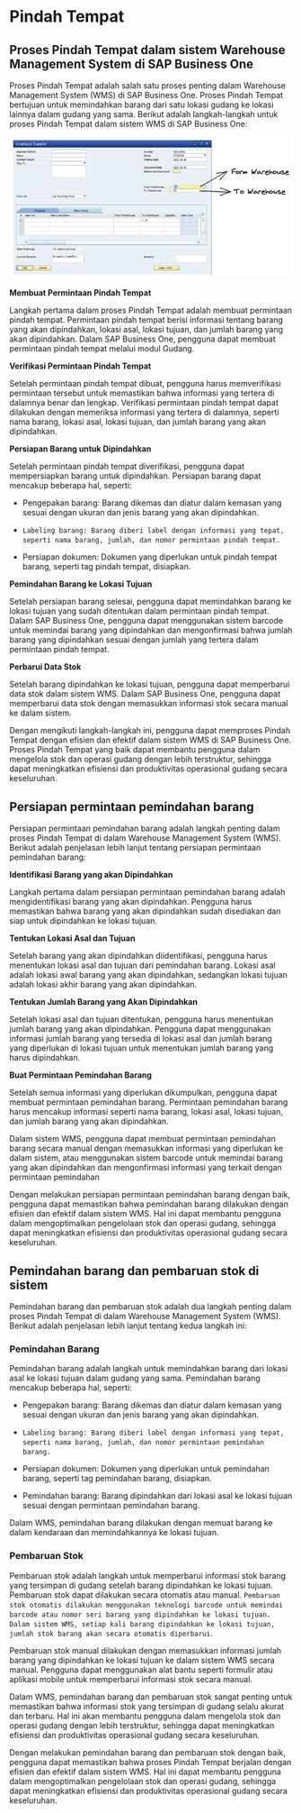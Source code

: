 # Pindah Tempat

## Proses Pindah Tempat dalam sistem Warehouse Management System di SAP Business One

 Proses Pindah Tempat adalah salah satu proses penting dalam Warehouse Management System (WMS) di SAP Business One. Proses Pindah Tempat bertujuan untuk memindahkan barang dari satu lokasi gudang ke lokasi lainnya dalam gudang yang sama. Berikut adalah langkah-langkah untuk proses Pindah Tempat dalam sistem WMS di SAP Business One:
 
![Pindah_tempat](img/wms05Pindah_Tempat.excalidraw.png) 


**Membuat Permintaan Pindah Tempat**

Langkah pertama dalam proses Pindah Tempat adalah membuat permintaan pindah tempat. Permintaan pindah tempat berisi informasi tentang barang yang akan dipindahkan, lokasi asal, lokasi tujuan, dan jumlah barang yang akan dipindahkan. Dalam SAP Business One, pengguna dapat membuat permintaan pindah tempat melalui modul Gudang.

**Verifikasi Permintaan Pindah Tempat**

Setelah permintaan pindah tempat dibuat, pengguna harus memverifikasi permintaan tersebut untuk memastikan bahwa informasi yang tertera di dalamnya benar dan lengkap. Verifikasi permintaan pindah tempat dapat dilakukan dengan memeriksa informasi yang tertera di dalamnya, seperti nama barang, lokasi asal, lokasi tujuan, dan jumlah barang yang akan dipindahkan.

**Persiapan Barang untuk Dipindahkan**

Setelah permintaan pindah tempat diverifikasi, pengguna dapat mempersiapkan barang untuk dipindahkan. Persiapan barang dapat mencakup beberapa hal, seperti:

* Pengepakan barang: Barang dikemas dan diatur dalam kemasan yang sesuai dengan ukuran dan jenis barang yang akan dipindahkan.
  
* ```Labeling barang: Barang diberi label dengan informasi yang tepat, seperti nama barang, jumlah, dan nomor permintaan pindah tempat.```
  
* Persiapan dokumen: Dokumen yang diperlukan untuk pindah tempat barang, seperti tag pindah tempat, disiapkan.


**Pemindahan Barang ke Lokasi Tujuan**

Setelah persiapan barang selesai, pengguna dapat memindahkan barang ke lokasi tujuan yang sudah ditentukan dalam permintaan pindah tempat. Dalam SAP Business One, pengguna dapat menggunakan sistem barcode untuk memindai barang yang dipindahkan dan mengonfirmasi bahwa jumlah barang yang dipindahkan sesuai dengan jumlah yang tertera dalam permintaan pindah tempat.

**Perbarui Data Stok**

Setelah barang dipindahkan ke lokasi tujuan, pengguna dapat memperbarui data stok dalam sistem WMS. Dalam SAP Business One, pengguna dapat memperbarui data stok dengan memasukkan informasi stok secara manual ke dalam sistem.

Dengan mengikuti langkah-langkah ini, pengguna dapat memproses Pindah Tempat dengan efisien dan efektif dalam sistem WMS di SAP Business One. Proses Pindah Tempat yang baik dapat membantu pengguna dalam mengelola stok dan operasi gudang dengan lebih terstruktur, sehingga dapat meningkatkan efisiensi dan produktivitas operasional gudang secara keseluruhan.

## Persiapan permintaan pemindahan barang

Persiapan permintaan pemindahan barang adalah langkah penting dalam proses Pindah Tempat di dalam Warehouse Management System (WMS). Berikut adalah penjelasan lebih lanjut tentang persiapan permintaan pemindahan barang:

**Identifikasi Barang yang akan Dipindahkan**

Langkah pertama dalam persiapan permintaan pemindahan barang adalah mengidentifikasi barang yang akan dipindahkan. Pengguna harus memastikan bahwa barang yang akan dipindahkan sudah disediakan dan siap untuk dipindahkan ke lokasi tujuan.

**Tentukan Lokasi Asal dan Tujuan**

Setelah barang yang akan dipindahkan diidentifikasi, pengguna harus menentukan lokasi asal dan tujuan dari pemindahan barang. Lokasi asal adalah lokasi awal barang yang akan dipindahkan, sedangkan lokasi tujuan adalah lokasi akhir barang yang akan dipindahkan.


**Tentukan Jumlah Barang yang Akan Dipindahkan**

Setelah lokasi asal dan tujuan ditentukan, pengguna harus menentukan jumlah barang yang akan dipindahkan. Pengguna dapat menggunakan informasi jumlah barang yang tersedia di lokasi asal dan jumlah barang yang diperlukan di lokasi tujuan untuk menentukan jumlah barang yang harus dipindahkan.


**Buat Permintaan Pemindahan Barang**

Setelah semua informasi yang diperlukan dikumpulkan, pengguna dapat membuat permintaan pemindahan barang. Permintaan pemindahan barang harus mencakup informasi seperti nama barang, lokasi asal, lokasi tujuan, dan jumlah barang yang akan dipindahkan.

Dalam sistem WMS, pengguna dapat membuat permintaan pemindahan barang secara manual dengan memasukkan informasi yang diperlukan ke dalam sistem, atau menggunakan sistem barcode untuk memindai barang yang akan dipindahkan dan mengonfirmasi informasi yang terkait dengan permintaan pemindahan 

Dengan melakukan persiapan permintaan pemindahan barang dengan baik, pengguna dapat memastikan bahwa pemindahan barang dilakukan dengan efisien dan efektif dalam sistem WMS. Hal ini dapat membantu pengguna dalam mengoptimalkan pengelolaan stok dan operasi gudang, sehingga dapat meningkatkan efisiensi dan produktivitas operasional gudang secara keseluruhan.

## Pemindahan barang dan pembaruan stok di sistem

Pemindahan barang dan pembaruan stok adalah dua langkah penting dalam proses Pindah Tempat di dalam Warehouse Management System (WMS). Berikut adalah penjelasan lebih lanjut tentang kedua langkah ini:


### Pemindahan Barang

Pemindahan barang adalah langkah untuk memindahkan barang dari lokasi asal ke lokasi tujuan dalam gudang yang sama. Pemindahan barang mencakup beberapa hal, seperti:

* Pengepakan barang: Barang dikemas dan diatur dalam kemasan yang sesuai dengan ukuran dan jenis barang yang akan dipindahkan.

* ```Labeling barang: Barang diberi label dengan informasi yang tepat, seperti nama barang, jumlah, dan nomor permintaan pemindahan barang.```

* Persiapan dokumen: Dokumen yang diperlukan untuk pemindahan barang, seperti tag pemindahan barang, disiapkan.

* Pemindahan barang: Barang dipindahkan dari lokasi asal ke lokasi tujuan sesuai dengan permintaan pemindahan barang.

Dalam WMS, pemindahan barang dilakukan dengan memuat barang ke dalam kendaraan dan memindahkannya ke lokasi tujuan. 


### Pembaruan Stok

Pembaruan stok adalah langkah untuk memperbarui informasi stok barang yang tersimpan di gudang setelah barang dipindahkan ke lokasi tujuan. Pembaruan stok dapat dilakukan secara otomatis atau manual. ```Pembaruan stok otomatis dilakukan menggunakan teknologi barcode untuk memindai barcode atau nomor seri barang yang dipindahkan ke lokasi tujuan. Dalam sistem WMS, setiap kali barang dipindahkan ke lokasi tujuan, jumlah stok barang akan secara otomatis diperbarui```.

Pembaruan stok manual dilakukan dengan memasukkan informasi jumlah barang yang dipindahkan ke lokasi tujuan ke dalam sistem WMS secara manual. Pengguna dapat menggunakan alat bantu seperti formulir atau aplikasi mobile untuk memperbarui informasi stok secara manual.

Dalam WMS, pemindahan barang dan pembaruan stok sangat penting untuk memastikan bahwa informasi stok yang tersimpan di gudang selalu akurat dan terbaru. Hal ini akan membantu pengguna dalam mengelola stok dan operasi gudang dengan lebih terstruktur, sehingga dapat meningkatkan efisiensi dan produktivitas operasional gudang secara keseluruhan.

Dengan melakukan pemindahan barang dan pembaruan stok dengan baik, pengguna dapat memastikan bahwa proses Pindah Tempat berjalan dengan efisien dan efektif dalam sistem WMS. Hal ini dapat membantu pengguna dalam mengoptimalkan pengelolaan stok dan operasi gudang, sehingga dapat meningkatkan efisiensi dan produktivitas operasional gudang secara keseluruhan.

